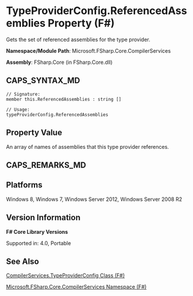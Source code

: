 # TypeProviderConfig.ReferencedAssemblies Property (F#)

Gets the set of referenced assemblies for the type provider.

**Namespace/Module Path**: Microsoft.FSharp.Core.CompilerServices

**Assembly**: FSharp.Core (in FSharp.Core.dll)


## CAPS_SYNTAX_MD

```
// Signature:
member this.ReferencedAssemblies : string []

// Usage:
typeProviderConfig.ReferencedAssemblies
```

## Property Value
An array of names of assemblies that this type provider references.


## CAPS_REMARKS_MD

## Platforms
Windows 8, Windows 7, Windows Server 2012, Windows Server 2008 R2


## Version Information
**F# Core Library Versions**

Supported in: 4.0, Portable




## See Also
[CompilerServices.TypeProviderConfig Class &#40;F&#35;&#41;](CompilerServices.TypeProviderConfig+Class+%28F%23%29.md)

[Microsoft.FSharp.Core.CompilerServices Namespace &#40;F&#35;&#41;](Microsoft.FSharp.Core.CompilerServices+Namespace+%28F%23%29.md)

